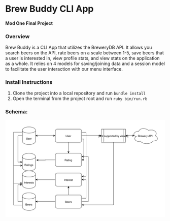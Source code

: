 # Brew Buddy CLI App
#### Mod One Final Project

### Overview

Brew Buddy is a CLI App that utilizes the BreweryDB API. It allows you search beers on the API, rate beers on a scale between 1-5, save beers that a user is interested in, view profile stats, and view stats on the application as a whole. It relies on 4 models for saving/joining data and a session model to facilitate the user interaction with our menu interface. 

### Install Instructions
1. Clone the project into a local repository and run ```bundle install```
2. Open the terminal from the project root and run ```ruby bin/run.rb```


### Schema:
<p align="center">
<img  src= "https://github.com/cstatro/brew-buddy/blob/master/assets/Beer.svg">
</p>
